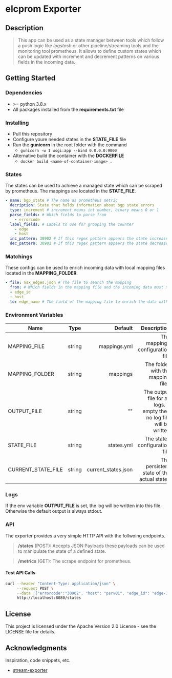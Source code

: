 # elcprom Exporter

## Description

> This app can be used as a state manager between tools which follow a push logic like *logstash* or other pipeline/streaming tools and the monitoring tool prometheus. It allows to define custom states which can be updated with increment and decrement patterns on various fields in the incoming data.

## Getting Started

### Dependencies

* \>= python 3.8.x
* All packages installed from the **requirements.txt** file

### Installing

* Pull this repository
* Configure youre needed states in the **STATE_FILE** file
* Run the **gunicorn** in the root folder with the command
    - ``gunicorn -w 1 wsgi:app --bind 0.0.0.0:9000``
* Alternative build the container with the **DOCKERFILE**
    - ``docker build <name-of-container-image> .``

### States

The states can be used to achieve a managed state which can be scraped by prometheus. The mappings are located in the **STATE_FILE**.

```yaml
- name: bgp_state # The name as prometheus metric
  decription: State that holds information about bgp state errors
  type: increment # increment means int number, binary means 0 or 1
  parse_fields: # Which fields to parse from 
    - errorcode
  label_fields: # Labels to use for grouping the counter
    - edge
    - host
  inc_pattern: 30902 # If this regex pattern appears the state increases
  dec_pattern: 30901 # If this regex pattern appears the state decreases
```
### Matchings

These configs can be used to enrich incoming data with local mapping files located in the **MAPPING_FOLDER**.

```yaml
- file: nsx_edges.json # The file to search the mapping
  from: # Which fields in the mapping file and the incoming data must match
  - edge_id
  - host
  to: edge_name # The field of the mapping file to enrich the data with
```

### Environment Variables

| Name        | Type           | Default  | Description |
| ------------- |:-------------:| -----:| -----:| 
| MAPPING_FILE      | string | mappings.yml | The mappings configuration file |
| MAPPING_FOLDER      | string      |   mappings | The folder with the mapping files |
| OUTPUT_FILE | string      |    "" | The output file for all logs. If empty then no log file will be written |
| STATE_FILE | string      |    states.yml | The states configuration file |
| CURRENT_STATE_FILE | string      |    current_states.json | The persistent state of the actual states |

### Logs

If the env variable **OUTPUT_FILE** is set, the log will be written into this file. Otherwise the default output is always stdout.

### API

The exporter provides a very simple HTTP API with the follwoing endpoints.

> **/states** (POST): Accepts JSON Payloads these payloads can be used to manipulate the state of a defined state.

> **/metrics** (GET): The scrape endpoint for prometheus. 


#### Test API Calls

```bash
curl --header "Content-Type: application/json" \
     --request POST \
     --data '{"errorcode":"30902", "host": "psrv01", "edge_id": "edge-123"}' \
     http://localhost:8080/states
```


## License

This project is licensed under the Apache Version 2.0 License - see the LICENSE file for details.

## Acknowledgments

Inspiration, code snippets, etc.
* [stream-exporter](https://github.com/carlpett/stream_exporter)